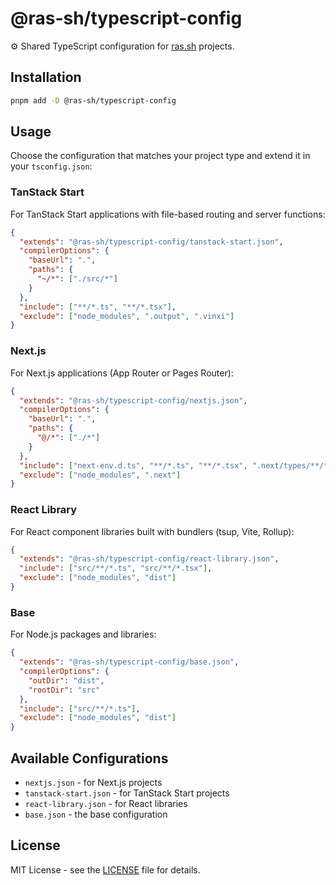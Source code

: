 # @ras-sh/typescript-config

⚙️ Shared TypeScript configuration for [ras.sh](https://ras.sh) projects.

## Installation

```bash
pnpm add -D @ras-sh/typescript-config
```

## Usage

Choose the configuration that matches your project type and extend it in your `tsconfig.json`:

### TanStack Start

For TanStack Start applications with file-based routing and server functions:

```json
{
  "extends": "@ras-sh/typescript-config/tanstack-start.json",
  "compilerOptions": {
    "baseUrl": ".",
    "paths": {
      "~/*": ["./src/*"]
    }
  },
  "include": ["**/*.ts", "**/*.tsx"],
  "exclude": ["node_modules", ".output", ".vinxi"]
}
```

### Next.js

For Next.js applications (App Router or Pages Router):

```json
{
  "extends": "@ras-sh/typescript-config/nextjs.json",
  "compilerOptions": {
    "baseUrl": ".",
    "paths": {
      "@/*": ["./*"]
    }
  },
  "include": ["next-env.d.ts", "**/*.ts", "**/*.tsx", ".next/types/**/*.ts"],
  "exclude": ["node_modules", ".next"]
}
```

### React Library

For React component libraries built with bundlers (tsup, Vite, Rollup):

```json
{
  "extends": "@ras-sh/typescript-config/react-library.json",
  "include": ["src/**/*.ts", "src/**/*.tsx"],
  "exclude": ["node_modules", "dist"]
}
```

### Base

For Node.js packages and libraries:

```json
{
  "extends": "@ras-sh/typescript-config/base.json",
  "compilerOptions": {
    "outDir": "dist",
    "rootDir": "src"
  },
  "include": ["src/**/*.ts"],
  "exclude": ["node_modules", "dist"]
}
```

## Available Configurations

- `nextjs.json` - for Next.js projects
- `tanstack-start.json` - for TanStack Start projects
- `react-library.json` - for React libraries
- `base.json` - the base configuration

## License

MIT License - see the [LICENSE](LICENSE) file for details.
